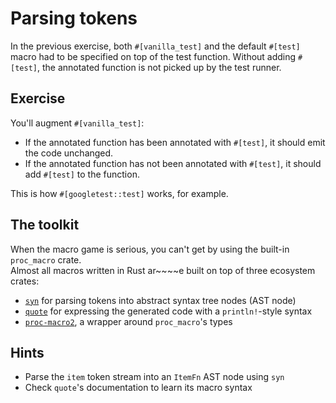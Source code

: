 # Parsing tokens

In the previous exercise, both `#[vanilla_test]` and the default `#[test]` macro had to be specified on top of
the test function. Without adding `#[test]`, the annotated function is not picked up by the test runner.

## Exercise

You'll augment `#[vanilla_test]`:

- If the annotated function has been annotated with `#[test]`, it should emit the code unchanged.
- If the annotated function has not been annotated with `#[test]`, it should add `#[test]` to the function.

This is how `#[googletest::test]` works, for example.

## The toolkit

When the macro game is serious, you can't get by using the built-in `proc_macro` crate.  
Almost all macros written in Rust ar~~~~e built on top of three ecosystem crates:

- [`syn`](https://docs.rs/syn/) for parsing tokens into abstract syntax tree nodes (AST node)
- [`quote`](https://docs.rs/quote/) for expressing the generated code with a `println!`-style syntax
- [`proc-macro2`](https://docs.rs/proc-macro2/), a wrapper around `proc_macro`'s types

## Hints

- Parse the `item` token stream into an `ItemFn` AST node using `syn`
- Check `quote`'s documentation to learn its macro syntax